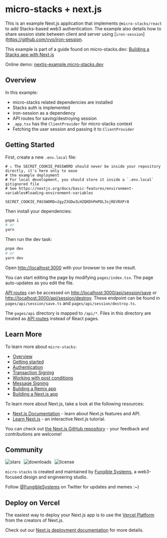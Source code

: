 # micro-stacks + next.js

This is an example Next.js application that implements `@micro-stacks/react` to add Stacks-based web3 authentication.
The example also details how to share session state between client and server
using [`iron-session`](https://github.com/vvo/iron-session.

This example is part of a guide found on
micro-stacks.dev: [Building a Stacks app with Next.js](https://micro-stacks.dev/guides/with-nextjs)

Online demo: [nextjs-example.micro-stacks.dev](https://nextjs-example.micro-stacks.dev)

## Overview

In this example:

- micro-stacks related dependencies are installed
- Stacks auth is implemented
- iron-session as a dependency
- API routes for saving/destroying session
- `_app.tsx` has the `ClientProvider` for micro-stacks context
- Fetching the user session and passing it to `ClientProvider`

## Getting Started

First, create a new `.env.local` file:

```
# ⚠️ The SECRET_COOKIE_PASSWORD should never be inside your repository directly, it's here only to ease
# the example deployment
# For local development, you should store it inside a `.env.local` gitignored file
# See https://nextjs.org/docs/basic-features/environment-variables#loading-environment-variables

SECRET_COOKIE_PASSWORD=2gyZ3GDw3LHZQKDhPmPDL3sjREVRXPr8
```

Then install your dependencies:

```bash
pnpm i
# or
yarn
```

Then run the dev task:

```bash
pnpm dev
# or
yarn dev
```

Open [http://localhost:3000](http://localhost:3000) with your browser to see the result.

You can start editing the page by modifying `pages/index.tsx`. The page auto-updates as you edit the file.

[API routes](https://nextjs.org/docs/api-routes/introduction) can be accessed
on [http://localhost:3000/api/session/save](http://localhost:3000/api/session/save)
or [http://localhost:3000/api/session/destroy](http://localhost:3000/api/session/destroy). These endpoint can be found
in `pages/api/session/save.ts` and `pages/api/session/destroy.ts`.

The `pages/api` directory is mapped to `/api/*`. Files in this directory are treated
as [API routes](https://nextjs.org/docs/api-routes/introduction) instead of React pages.

## Learn More

To learn more about `micro-stacks`:

- [Overview](https://micro-stacks.dev/docs/overview)
- [Getting started](https://micro-stacks.dev/docs/getting-started)
- [Authentication](https://micro-stacks.dev/docs/authentication)
- [Transaction Signing](https://micro-stacks.dev/docs/transactions)
- [Working with post conditions](https://micro-stacks.dev/docs/transactions/working-with-post-conditions)
- [Message Signing](https://micro-stacks.dev/docs/message-signing)
- [Building a Remix app](https://micro-stacks.dev/guides/with-remix)
- [Building a Next.js app](https://micro-stacks.dev/guides/with-nextjs)

To learn more about Next.js, take a look at the following resources:

- [Next.js Documentation](https://nextjs.org/docs) - learn about Next.js features and API.
- [Learn Next.js](https://nextjs.org/learn) - an interactive Next.js tutorial.

You can check out [the Next.js GitHub repository](https://github.com/vercel/next.js/) - your feedback and contributions
are welcome!

## Community

<p style="display: flex; align-items: center; justify-content: flex-start; gap: 10px">
  <img alt="stars" src="https://badgen.net/github/stars/fungible-systems/micro-stacks" className="inline-block mr-2"/>
  <img alt="downloads" src="https://badgen.net/npm/dt/micro-stacks" className="inline-block mr-2"/>
  <img alt="license" src="https://badgen.net/npm/license/micro-stacks" className="inline-block mr-2"/>
</p>

`micro-stacks` is created and maintained by [Fungible Systems](https://fungible.systems), a web3-focused design and
engineering studio.

Follow [@FungibleSystems](https://twitter.com/FungibleSystems) on Twitter for updates and memes :~)

## Deploy on Vercel

The easiest way to deploy your Next.js app is to use
the [Vercel Platform](https://vercel.com/new?utm_medium=default-template&filter=next.js&utm_source=create-next-app&utm_mission=create-next-app-readme)
from the creators of Next.js.

Check out our [Next.js deployment documentation](https://nextjs.org/docs/deployment) for more details.
